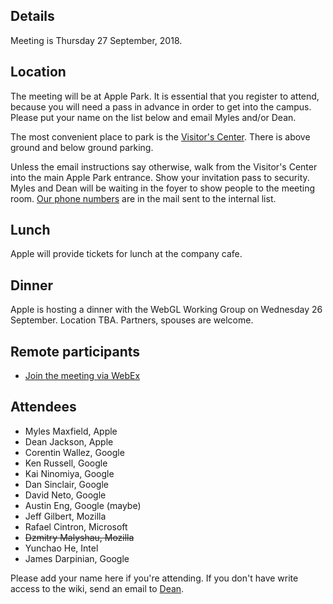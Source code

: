 ## Details

Meeting is Thursday 27 September, 2018.

## Location

The meeting will be at Apple Park. It is essential that you register to attend, because you will need a pass in advance in order to get into the campus. Please put your name on the list below and email Myles and/or Dean.

The most convenient place to park is the [Visitor's Center](https://www.apple.com/retail/appleparkvisitorcenter/). There is above ground and below ground parking.

Unless the email instructions say otherwise, walk from the Visitor's Center into the main Apple Park entrance. Show your invitation pass to security. Myles and Dean will be waiting in the foyer to show people to the meeting room. [Our phone numbers](https://lists.w3.org/Archives/Member/internal-gpu/2018Sep/0006.html) are in the mail sent to the internal list.

## Lunch

Apple will provide tickets for lunch at the company cafe.

## Dinner

Apple is hosting a dinner with the WebGL Working Group on Wednesday 26 September. Location TBA. Partners, spouses are welcome.

## Remote participants

- [Join the meeting via WebEx](https://appleinc.webex.com/meet/mmaxfield)

## Attendees

- Myles Maxfield, Apple
- Dean Jackson, Apple
- Corentin Wallez, Google
- Ken Russell, Google
- Kai Ninomiya, Google
- Dan Sinclair, Google
- David Neto, Google
- Austin Eng, Google (maybe)
- Jeff Gilbert, Mozilla
- Rafael Cintron, Microsoft
- ~~Dzmitry Malyshau, Mozilla~~
- Yunchao He, Intel
- James Darpinian, Google

Please add your name here if you're attending. If you don't have write access to the wiki, send an email to [Dean](mailto:dino@apple.com).